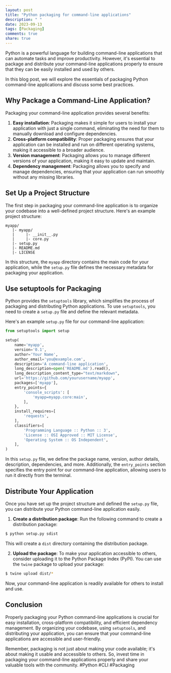 ```yaml
---
layout: post
title: "Python packaging for command-line applications"
description: " "
date: 2023-09-13
tags: [Packaging]
comments: true
share: true
---
```


Python is a powerful language for building command-line applications that can automate tasks and improve productivity. However, it's essential to package and distribute your command-line applications properly to ensure that they can be easily installed and used by others.

In this blog post, we will explore the essentials of packaging Python command-line applications and discuss some best practices.

## Why Package a Command-Line Application?

Packaging your command-line application provides several benefits:

1. **Easy installation**: Packaging makes it simple for users to install your application with just a single command, eliminating the need for them to manually download and configure dependencies.
2. **Cross-platform compatibility**: Proper packaging ensures that your application can be installed and run on different operating systems, making it accessible to a broader audience.
3. **Version management**: Packaging allows you to manage different versions of your application, making it easy to update and maintain.
4. **Dependency management**: Packaging allows you to specify and manage dependencies, ensuring that your application can run smoothly without any missing libraries.

## Set Up a Project Structure

The first step in packaging your command-line application is to organize your codebase into a well-defined project structure. Here's an example project structure:

```
myapp/
   |- myapp/
   |     |- __init__.py
   |     |- core.py
   |- setup.py
   |- README.md
   |- LICENSE
```

In this structure, the `myapp` directory contains the main code for your application, while the `setup.py` file defines the necessary metadata for packaging your application.

## Use setuptools for Packaging

Python provides the `setuptools` library, which simplifies the process of packaging and distributing Python applications. To use `setuptools`, you need to create a `setup.py` file and define the relevant metadata.

Here's an example `setup.py` file for our command-line application:

```python
from setuptools import setup

setup(
    name='myapp',
    version='0.1',
    author='Your Name',
    author_email='you@example.com',
    description='A command-line application',
    long_description=open('README.md').read(),
    long_description_content_type="text/markdown",
    url='https://github.com/yourusername/myapp',
    packages=['myapp'],
    entry_points={
        'console_scripts': [
            'myapp=myapp.core:main',
        ],
    },
    install_requires=[
        'requests',
    ],
    classifiers=[
        'Programming Language :: Python :: 3',
        'License :: OSI Approved :: MIT License',
        'Operating System :: OS Independent',
    ],
)
```

In this `setup.py` file, we define the package name, version, author details, description, dependencies, and more. Additionally, the `entry_points` section specifies the entry point for our command-line application, allowing users to run it directly from the terminal.

## Distribute Your Application

Once you have set up the project structure and defined the `setup.py` file, you can distribute your Python command-line application easily.

1. **Create a distribution package**: Run the following command to create a distribution package:

```bash
$ python setup.py sdist
```

This will create a `dist` directory containing the distribution package.

2. **Upload the package**: To make your application accessible to others, consider uploading it to the Python Package Index (PyPI). You can use the `twine` package to upload your package:

```bash
$ twine upload dist/*
```

Now, your command-line application is readily available for others to install and use.

## Conclusion

Properly packaging your Python command-line applications is crucial for easy installation, cross-platform compatibility, and efficient dependency management. By organizing your codebase, using `setuptools`, and distributing your application, you can ensure that your command-line applications are accessible and user-friendly.

Remember, packaging is not just about making your code available; it's about making it usable and accessible to others. So, invest time in packaging your command-line applications properly and share your valuable tools with the community. #Python #CLI #Packaging